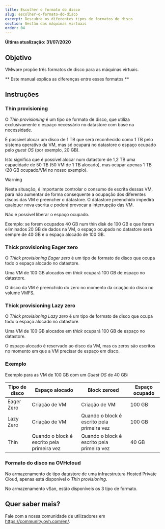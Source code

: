 ```yaml
---
title: Escolher o formato do disco
slug: escolher-o-formato-do-disco
excerpt: Descubra os diferentes tipos de formatos de disco
section: Gestão das máquinas virtuais
order: 04
---
```


**Última atualização: 31/07/2020**

## Objetivo

VMware propõe três formatos de disco para as máquinas virtuais.

** Este manual explica as diferenças entre esses formatos **

## Instruções

### Thin provisioning

O *Thin provisioning* é um tipo de formato de disco, que utiliza exclusivamente o espaço necessário no datastore com base na necessidade.

É possível alocar um disco de 1 TB que será reconhecido como 1 TB pelo sistema operativo da VM, mas só ocupará no datastore o espaço ocupado pelo *guest OS* (por exemplo, 20 GB). 

Isto significa que é possível alocar num datastore de 1,2 TB uma capacidade de 50 TB (50 VM de 1 TB alocado), mas ocupar apenas 1 TB (20 GB ocupado/VM no nosso exemplo).

> [!warning]
>
> Nesta situação, é importante controlar o consumo de escrita dessas VM, para não aumentar de forma consequente a ocupação dos diferentes discos das VM e preencher o datastore.
> O datastore preenchido impedirá qualquer nova escrita e poderá provocar a interrupção das VM.
>

Não é possível liberar o espaço ocupado. 

Exemplo: se forem ocupados 40 GB num thin disk de 100 GB e que forem eliminados 20 GB de dados na VM, o espaço ocupado no datastore será sempre de 40 GB e o espaço alocado de 100 GB.


### Thick provisioning Eager zero

O *Thick provisioning Eager zero* é um tipo de formato de disco que ocupa todo o espaço alocado no datastore. 

Uma VM de 100 GB alocados em *thick* ocupará 100 GB de espaço no datastore.

O disco da VM é preenchido do zero no momento da criação do disco no volume VMFS.

### Thick provisioning Lazy zero

O *Thick provisioning Lazy zero* é um tipo de formato de disco que ocupa todo o espaço alocado no datastore.

Uma VM de 100 GB alocados em *thick* ocupará 100 GB de espaço no datastore.

O espaço alocado é reservado ao disco da VM, mas os zeros são escritos no momento em que a VM precisar de espaço em disco.

### Exemplo

Exemplo para as VM de 100 GB com um *Guest OS* de 40 GB:


|Tipo de disco|Espaço alocado|Block zeroed|Espaço ocupado|
|---|---|---|---|
|Eager Zero|Criação de VM|Criação de VM|100 GB|
|Lazy Zero|Criação de VM|Quando o block é escrito pela primeira vez|100 GB|
|Thin|Quando o block é escrito pela primeira vez|Quando o block é escrito pela primeira vez|40 GB|

### Formato do disco na OVHcloud

No armazenamento de tipo datastore de uma infraestrutura Hosted Private Cloud, apenas está disponível o *Thin provisioning*.

No armazenamento vSan, estão disponíveis os 3 tipo de formato.

## Quer saber mais?

Fale com a nossa comunidade de utilizadores em <https://community.ovh.com/en/>.
